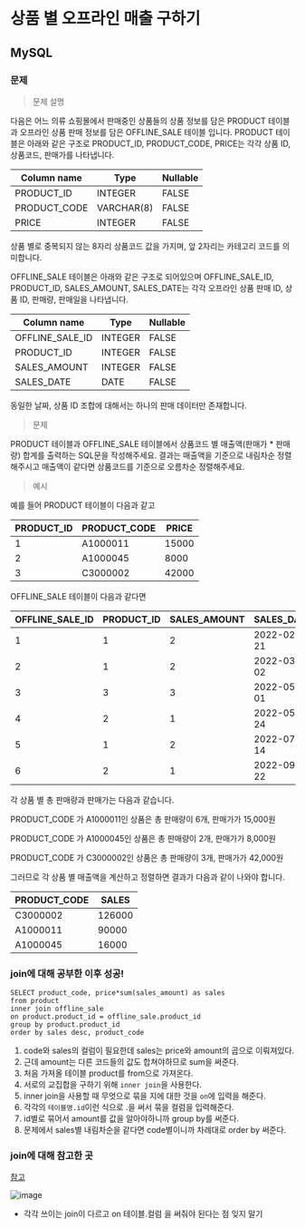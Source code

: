 # 상품 별 오프라인 매출 구하기
## MySQL
### 문제
>문제 설명

다음은 어느 의류 쇼핑몰에서 판매중인 상품들의 상품 정보를 담은 PRODUCT 테이블과 오프라인 상품 판매 정보를 담은 OFFLINE_SALE 테이블 입니다. PRODUCT 테이블은 아래와 같은 구조로 PRODUCT_ID, PRODUCT_CODE, PRICE는 각각 상품 ID, 상품코드, 판매가를 나타냅니다.

|Column name	|Type	|Nullable
|----------|--------|-------
|PRODUCT_ID	|INTEGER|	FALSE
|PRODUCT_CODE|	VARCHAR(8)|	FALSE
|PRICE	|INTEGER|	FALSE

상품 별로 중복되지 않는 8자리 상품코드 값을 가지며, 앞 2자리는 카테고리 코드를 의미합니다.

OFFLINE_SALE 테이블은 아래와 같은 구조로 되어있으며 OFFLINE_SALE_ID, PRODUCT_ID, SALES_AMOUNT, SALES_DATE는 각각 오프라인 상품 판매 ID, 상품 ID, 판매량, 판매일을 나타냅니다.

|Column name	|Type|	Nullable
|-------------|-------|-------
|OFFLINE_SALE_ID	|INTEGER|	FALSE
|PRODUCT_ID	|INTEGER	|FALSE
|SALES_AMOUNT|	INTEGER|	FALSE
|SALES_DATE	|DATE|	FALSE

동일한 날짜, 상품 ID 조합에 대해서는 하나의 판매 데이터만 존재합니다.

>문제

PRODUCT 테이블과 OFFLINE_SALE 테이블에서 상품코드 별 매출액(판매가 * 판매량) 합계를 출력하는 SQL문을 작성해주세요. 결과는 매출액을 기준으로 내림차순 정렬해주시고 매출액이 같다면 상품코드를 기준으로 오름차순 정렬해주세요.

>예시

예를 들어 PRODUCT 테이블이 다음과 같고

|PRODUCT_ID	|PRODUCT_CODE|	PRICE
|---|---------|-------
|1	|A1000011|	15000
|2	|A1000045|	8000
|3	|C3000002|	42000

OFFLINE_SALE 테이블이 다음과 같다면

|OFFLINE_SALE_ID	|PRODUCT_ID	|SALES_AMOUNT	|SALES_DATE
|--|--|--|---------
|1	|1|	2|	2022-02-21
|2	|1|	2|	2022-03-02
|3	|3|	3|	2022-05-01
|4	|2|	1|	2022-05-24
|5	|1|	2|	2022-07-14
|6	|2|	1|	2022-09-22

각 상품 별 총 판매량과 판매가는 다음과 같습니다.

PRODUCT_CODE 가 A1000011인 상품은 총 판매량이 6개, 판매가가 15,000원

PRODUCT_CODE 가 A1000045인 상품은 총 판매량이 2개, 판매가가 8,000원

PRODUCT_CODE 가 C3000002인 상품은 총 판매량이 3개, 판매가가 42,000원

그러므로 각 상품 별 매출액을 계산하고 정렬하면 결과가 다음과 같이 나와야 합니다.

|PRODUCT_CODE	|SALES
|----------|--------
|C3000002	|126000
|A1000011	|90000
|A1000045	|16000

### join에 대해 공부한 이후 성공!
```
SELECT product_code, price*sum(sales_amount) as sales
from product
inner join offline_sale
on product.product_id = offline_sale.product_id
group by product.product_id
order by sales desc, product_code
```
1. code와 sales의 컬럼이 필요한데 sales는 price와 amount의 곱으로 이뤄져있다.
2. 근데 amount는 다른 코드들의 값도 합쳐야하므로 sum을 써준다.
3. 처음 가져올 테이블 product를 from으로 가져온다.
4. 서로의 교집합을 구하기 위해 `inner join`을 사용한다.
5. inner join을 사용할 때 무엇으로 묶을 지에 대한 것을 `on`에 입력을 해준다.
6. 각각의 `테이블명.id`이런 식으로 .을 써서 묶을 컬럼을 입력해준다.
7. id별로 묶어서 amount를 값을 알아야하니까 group by를 써준다.
8. 문제에서 sales별 내림차순을 같다면 code별이니까 차례대로 order by 써준다.

### join에 대해 참고한 곳
[참고](https://yoo-hyeok.tistory.com/98)

![image](https://user-images.githubusercontent.com/108413432/203220081-0ccb4c88-8bca-4ef3-8cd8-167b5e364f01.png)

- 각각 쓰이는 join이 다르고 on 테이블.컬럼 을 써줘야 된다는 점 잊지 말기
